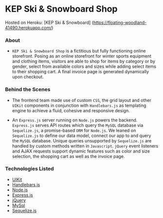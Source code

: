 # KEP Ski & Snowboard Shop

Hosted on Heroku: [KEP Ski & Snowboard] (https://floating-woodland-41490.herokuapp.com/)

### About

* `KEP Ski & Snowboard Shop` is a fictitious but fully functioning online storefront. Posing as an online storefront for winter sports equipment and clothing items, visitors are able to shop for items by category or by gender, select from available colors and sizes while adding select items to their shopping cart. A final invoice page is generated dynamically upon checkout.


### Behind the Scenes

* The frontend team made use of custom `CSS`, the grid layout and other `UIKit` components in conjunction with `Handlebars.js` as templating engine to achieve a fluid, cohesive and responsive design.

* An `Express.js` server running on `Node.js` powers the backend. `Express.js` serves API routes which query the `MySQL` database via `Sequelize.js`, a promise-based `ORM` for `Node.js`. We leaned on `Sequelize.js` to define our data model, connect our app to and query the `MySQL` database. Unique queries unsupported by `Sequelize.js` are handled by custom methods written in `Javascript`. `jQuery` event listeners and AJAX requests support dynamic features such as color and size selection, the shopping cart as well as the invoice page.

### Technologies Listed

* [UIKit](https://getuikit.com/)
* [Handlebars.js](https://handlebarsjs.com/)
* [Node.js](https://nodejs.org/en/)
* [Express.js](https://expressjs.com/)
* [jQuery](https://jquery.com/)
* [MySql](https://www.mysql.com/)
* [Sequelize.js](http://docs.sequelizejs.com/)